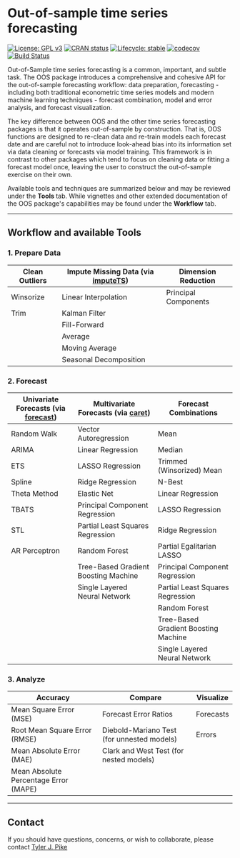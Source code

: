 # Out-of-sample time series forecasting

<!-- badges: start -->
[![License: GPL v3](https://img.shields.io/badge/License-GPL%20v3-blue.svg)](http://www.gnu.org/licenses/gpl-3.0)
[![CRAN status](https://www.r-pkg.org/badges/version/OOS)](https://CRAN.R-project.org/package=OOS)
[![Lifecycle: stable](https://img.shields.io/badge/lifecycle-stable-brightgreen.svg)](https://lifecycle.r-lib.org/articles/stages.html)
[![codecov](https://codecov.io/gh/tylerJPike/OOS/branch/main/graph/badge.svg?token=AQ4PFWU3KS)](https://codecov.io/gh/tylerJPike/OOS)
[![Build Status](https://travis-ci.org/tylerJPike/OOS.svg?branch=main)](https://travis-ci.org/tylerJPike/OOS)
<!-- badges: end -->

Out-of-Sample time series forecasting is a common, important, and subtle task. The OOS package introduces a comprehensive and cohesive API for the out-of-sample forecasting workflow: data preparation, forecasting - including both traditional econometric time series models and modern machine learning techniques - forecast combination, model and error analysis, and forecast visualization. 

The key difference between OOS and the other time series forecasting packages is that it operates out-of-sample by construction. That is, OOS functions are designed to re-clean data and re-train models each forecast date and are careful not to introduce look-ahead bias into its information set via data cleaning or forecasts via model training. This framework is in contrast to other packages which tend to focus on cleaning data or fitting a forecast model once, leaving the user to construct the out-of-sample exercise on their own.

Available tools and techniques are summarized below and may be reviewed under the **Tools** tab. While vignettes and other extended documentation of the OOS package's capabilities may be found under the **Workflow** tab.

--- 

## Workflow and available Tools

### 1. Prepare Data

| Clean Outliers | Impute Missing Data (via [imputeTS](https://github.com/SteffenMoritz/imputeTS)) | Dimension Reduction | 
|----------------------|------------------------|-----------------------|
| Winsorize | Linear Interpolation | Principal Components |
| Trim | Kalman Filter | |
|  | Fill-Forward | |
|  | Average | |
|  | Moving Average | |
|  | Seasonal Decomposition | |


### 2. Forecast

| Univariate Forecasts (via [forecast](https://github.com/robjhyndman/forecast)) | Multivariate Forecasts (via [caret](https://github.com/topepo/caret)) | Forecast Combinations |
|----------------------|------------------------|-----------------------|
| Random Walk | Vector Autoregression | Mean|
| ARIMA | Linear Regression | Median |
| ETS | LASSO Regression | Trimmed (Winsorized) Mean |
| Spline | Ridge Regression | N-Best |
| Theta Method | Elastic Net | Linear Regression |
| TBATS | Principal Component Regression | LASSO Regression |
| STL | Partial Least Squares Regression | Ridge Regression |
| AR Perceptron | Random Forest | Partial Egalitarian LASSO |
|  | Tree-Based Gradient Boosting Machine | Principal Component Regression | 
|   |  Single Layered Neural Network  | Partial Least Squares Regression  |
|  | | Random Forest |
|  | | Tree-Based Gradient Boosting Machine |
|  | | Single Layered Neural Network  |


### 3. Analyze

| Accuracy | Compare | Visualize |
|----------------------|------------------------|-----------------------|
| Mean Square Error (MSE) | Forecast Error Ratios | Forecasts |
| Root Mean Square Error (RMSE) | Diebold-Mariano Test (for unnested models) | Errors |
| Mean Absolute Error (MAE) | Clark and West Test (for nested models) |  |
| Mean Absolute Percentage Error (MAPE) |  | |


---
## Contact
If you should have questions, concerns, or wish to collaborate, please contact [Tyler J. Pike](https://tylerjpike.github.io/)